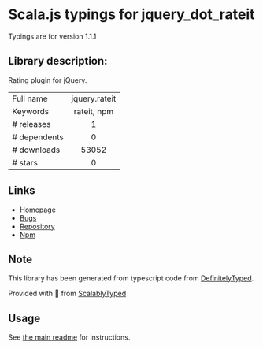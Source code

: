 
# Scala.js typings for jquery_dot_rateit

Typings are for version 1.1.1

## Library description:
Rating plugin for jQuery.

|                    |                 |
| ------------------ | :-------------: |
| Full name          | jquery.rateit |
| Keywords           | rateit, npm |
| # releases         | 1 |
| # dependents       | 0 |
| # downloads        | 53052 |
| # stars            | 0 |

## Links
- [Homepage](https://github.com/gjunge/rateit.js#readme)
- [Bugs](https://github.com/gjunge/rateit.js/issues)
- [Repository](https://github.com/gjunge/rateit.js)
- [Npm](https://www.npmjs.com/package/jquery.rateit)
    


## Note
This library has been generated from typescript code from [DefinitelyTyped](https://definitelytyped.org).

Provided with :purple_heart: from [ScalablyTyped](https://github.com/oyvindberg/ScalablyTyped)

## Usage
See [the main readme](../../readme.md) for instructions.


